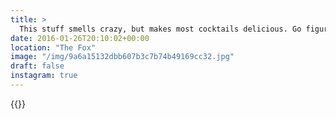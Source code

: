 ```yaml
---
title: >
  This stuff smells crazy, but makes most cocktails delicious. Go figure. 🍸#vsco #vscocam #food #cocktails
date: 2016-01-26T20:10:02+00:00
location: "The Fox"
image: "/img/9a6a15132dbb607b3c7b74b49169cc32.jpg"
draft: false
instagram: true
---
```


{{<photo src="/img/9a6a15132dbb607b3c7b74b49169cc32.jpg">}}
